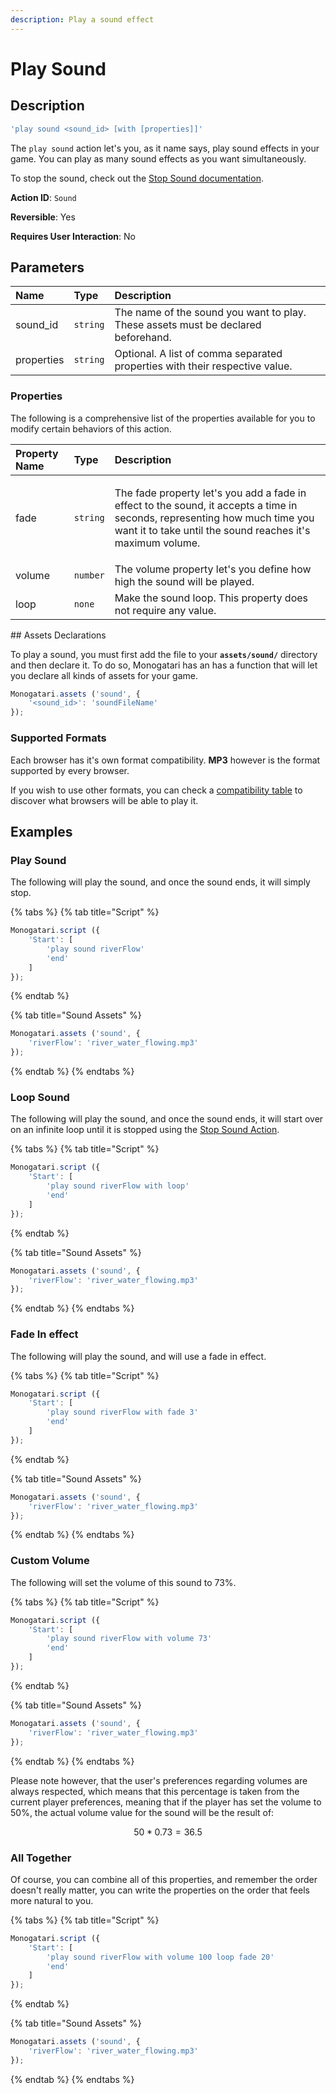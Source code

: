 ```yaml
---
description: Play a sound effect
---
```


# Play Sound

## Description

```javascript
'play sound <sound_id> [with [properties]]'
```

The `play sound` action let's you, as it name says, play sound effects in your game. You can play as many sound effects as you want simultaneously.

To stop the sound, check out the [Stop Sound documentation](stop-sound.md).

**Action ID**: `Sound`

**Reversible**: Yes

**Requires User Interaction**: No

## Parameters

| Name | Type | Description |
| :--- | :--- | :--- |
| sound\_id | `string` | The name of the sound you want to play. These assets must be declared beforehand. |
| properties | `string` | Optional. A list of comma separated properties with their respective value. |

### Properties

The following is a comprehensive list of the properties available for you to modify certain behaviors of this action.

<table>
  <thead>
    <tr>
      <th style="text-align:left">Property Name</th>
      <th style="text-align:left">Type</th>
      <th style="text-align:left">Description</th>
    </tr>
  </thead>
  <tbody>
    <tr>
      <td style="text-align:left">fade</td>
      <td style="text-align:left"><code>string</code>
      </td>
      <td style="text-align:left">
        <p>The fade property let&apos;s you add a fade in effect to the sound, it
          accepts a time in seconds, representing how much time you want it to take
          until the sound reaches it&apos;s maximum volume.</p>
        <p></p>
      </td>
    </tr>
    <tr>
      <td style="text-align:left">volume</td>
      <td style="text-align:left"><code>number</code>
      </td>
      <td style="text-align:left">The volume property let&apos;s you define how high the sound will be played.</td>
    </tr>
    <tr>
      <td style="text-align:left">loop</td>
      <td style="text-align:left"><code>none</code>
      </td>
      <td style="text-align:left">Make the sound loop. This property does not require any value.</td>
    </tr>
  </tbody>
</table>## Assets Declarations

To play a sound, you must first add the file to your **`assets/sound/`** directory and then declare it. To do so, Monogatari has an  has a function that will let you declare all kinds of assets for your game.

```javascript
Monogatari.assets ('sound', {
    '<sound_id>': 'soundFileName'
});
```

### Supported Formats

Each browser has it's own format compatibility. **MP3** however is the format supported by every browser. 

If you wish to use other formats, you can check a [compatibility table](https://developer.mozilla.org/en-US/docs/Web/HTML/Supported_media_formats#Browser_compatibility) to discover what browsers will be able to play it.

## Examples

### Play Sound

The following will play the sound, and once the sound ends, it will simply stop.

{% tabs %}
{% tab title="Script" %}
```javascript
Monogatari.script ({
    'Start': [
        'play sound riverFlow'
        'end'
    ]
});
```
{% endtab %}

{% tab title="Sound Assets" %}
```javascript
Monogatari.assets ('sound', {
    'riverFlow': 'river_water_flowing.mp3'
});
```
{% endtab %}
{% endtabs %}

### Loop Sound

The following will play the sound, and once the sound ends, it will start over on an infinite loop until it is stopped using the [Stop Sound Action](stop-sound.md).

{% tabs %}
{% tab title="Script" %}
```javascript
Monogatari.script ({
    'Start': [
        'play sound riverFlow with loop'
        'end'
    ]
});
```
{% endtab %}

{% tab title="Sound Assets" %}
```javascript
Monogatari.assets ('sound', {
    'riverFlow': 'river_water_flowing.mp3'
});
```
{% endtab %}
{% endtabs %}

### Fade In effect

The following will play the sound, and will use a fade in effect.

{% tabs %}
{% tab title="Script" %}
```javascript
Monogatari.script ({
    'Start': [
        'play sound riverFlow with fade 3'
        'end'
    ]
});
```
{% endtab %}

{% tab title="Sound Assets" %}
```javascript
Monogatari.assets ('sound', {
    'riverFlow': 'river_water_flowing.mp3'
});
```
{% endtab %}
{% endtabs %}

### Custom Volume

The following will set the volume of this sound to 73%. 

{% tabs %}
{% tab title="Script" %}
```javascript
Monogatari.script ({
    'Start': [
        'play sound riverFlow with volume 73'
        'end'
    ]
});
```
{% endtab %}

{% tab title="Sound Assets" %}
```javascript
Monogatari.assets ('sound', {
    'riverFlow': 'river_water_flowing.mp3'
});
```
{% endtab %}
{% endtabs %}

Please note however, that the user's preferences regarding volumes are always respected, which means that this percentage is taken from the current player preferences, meaning that if the player has set the volume to 50%, the actual volume value for the sound will be the result of:

$$
50 * 0.73 = 36.5%
$$

### All Together

Of course, you can combine all of this properties, and remember the order doesn't really matter, you can write the properties on the order that feels more natural to you.

{% tabs %}
{% tab title="Script" %}
```javascript
Monogatari.script ({
    'Start': [
        'play sound riverFlow with volume 100 loop fade 20'
        'end'
    ]
});
```
{% endtab %}

{% tab title="Sound Assets" %}
```javascript
Monogatari.assets ('sound', {
    'riverFlow': 'river_water_flowing.mp3'
});
```
{% endtab %}
{% endtabs %}

